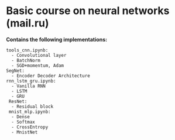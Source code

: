 # Basic course on neural networks (mail.ru)
**Contains the following implementations:**
```
tools_cnn.ipynb:
  - Convolutional layer
  - BatchNorm
  - SGD+momentum, Adam
SegNet:
  - Encoder Decoder Architecture
rnn_lstm_gru.ipynb:
  - Vanilla RNN
  - LSTM
  - GRU
 ResNet:
  - Residual block 
 mnist_mlp.ipynb:
  - Dense
  - Softmax
  - CrossEntropy
  - MnistNet
```
